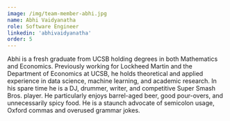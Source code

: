```yaml
---
image: /img/team-member-abhi.jpg
name: Abhi Vaidyanatha
role: Software Engineer
linkedin: 'abhivaidyanatha'
order: 5
---
```


Abhi is a fresh graduate from UCSB holding degrees in both Mathematics and Economics. Previously working for Lockheed Martin and the Department of Economics at UCSB, he holds theoretical and applied experience in data science, machine learning, and academic research. In his spare time he is a DJ, drummer, writer, and competitive Super Smash Bros. player. He particularly enjoys barrel-aged beer, good pour-overs, and unnecessarily spicy food. He is a staunch advocate of semicolon usage, Oxford commas and overused grammar jokes.